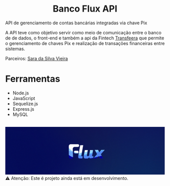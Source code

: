
<h1 align="center"> Banco Flux API </h1>
API de gerenciamento de contas bancárias integradas via chave Pix

<p>A API teve como objetivo servir como meio de comunicação entre o banco de de dados, o front-end e também a api da Fintech <a href='https://docs.transfeera.dev/docs/comece-por-aqui-introducao#/'>Transfeera</a> que permite o gerenciamento de chaves Pix e realização de transações financeiras  entre sistemas.</p>

Parceiros: <a href="https://github.com/VieiraaSara">Sara da Silva Vieira</a>

# Ferramentas
* Node.js
* JavaScript
* Sequelize.js
* Express.js
* MySQL
<br><br>
<img src="footer-flux.png">

<footer>
 ⚠️ Atenção: Este é projeto ainda está em desenvolvimento.
</footer>
